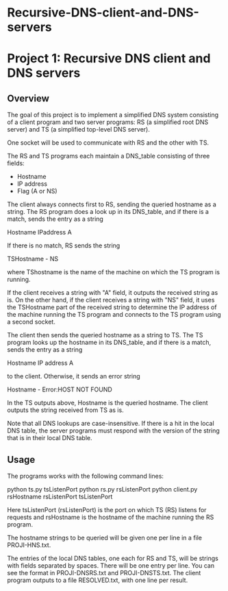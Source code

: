 # Recursive-DNS-client-and-DNS-servers
Project 1: Recursive DNS client and DNS servers
===============================================

Overview
--------

The goal of this project is to implement a simplified DNS system consisting of a
client program and two server programs: RS (a simplified root DNS server) and TS
(a simplified top-level DNS server).

One socket will be used to communicate with RS and the other with TS.

The RS and TS programs each maintain a DNS_table consisting of three fields:
- Hostname
- IP address
- Flag (A or NS)

The client always connects first to RS, sending the queried hostname as a
string. The RS program does a look up in its DNS_table, and if there is a match,
sends the entry as a string

  Hostname IPaddress A

If there is no match, RS sends the string

  TSHostname - NS

where TShostname is the name of the machine on which the TS program is running.

If the client receives a string with "A" field, it outputs the received string
as is. On the other hand, if the client receives a string with "NS" field, it
uses the TSHostname part of the received string to determine the IP address of
the machine running the TS program and connects to the TS program using a second
socket.

The client then sends the queried hostname as a string to TS. The TS program
looks up the hostname in its DNS_table, and if there is a match, sends the entry
as a string

  Hostname IP address A

to the client. Otherwise, it sends an error string

  Hostname - Error:HOST NOT FOUND

In the TS outputs above, Hostname is the queried hostname. The client outputs
the string received from TS as is.

Note that all DNS lookups are case-insensitive. If there is a hit in the local
DNS table, the server programs must respond with the version of the string that
is in their local DNS table.

Usage
--------
The programs works with the following command lines:

  python ts.py tsListenPort
  python rs.py rsListenPort
  python client.py rsHostname rsListenPort tsListenPort

Here tsListenPort (rsListenPort) is the port on which TS (RS) listens for
requests and rsHostname is the hostname of the machine running the RS program. 

The hostname strings to be queried will be given one per line in a file
PROJI-HNS.txt.

The entries of the local DNS tables, one each for RS and TS, will be strings
with fields separated by spaces. There will be one entry per line. You can see
the format in PROJI-DNSRS.txt and PROJI-DNSTS.txt. The client program outputs
to a file RESOLVED.txt, with one line per result.
